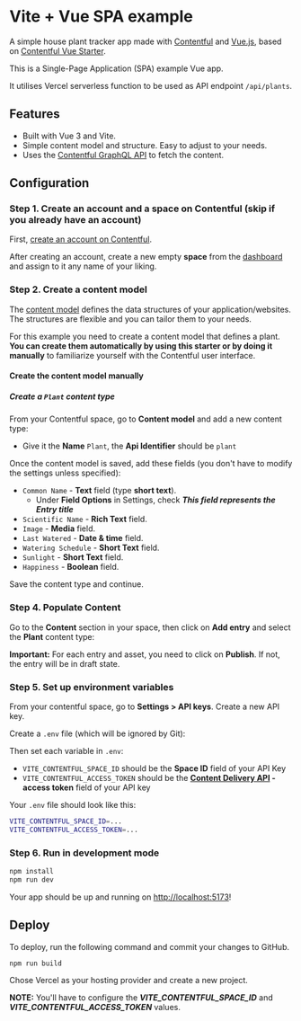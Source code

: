 # Vite + Vue SPA example

A simple house plant tracker app made with [Contentful](https://contentful.com) and [Vue.js](https://vuejs.org/), based on [Contentful Vue Starter](https://github.com/contentful/starter-vue-tracker).

This is a Single-Page Application (SPA) example Vue app.

It utilises Vercel serverless function to be used as API endpoint `/api/plants`.

## Features

- Built with Vue 3 and Vite.
- Simple content model and structure. Easy to adjust to your needs.
- Uses the [Contentful GraphQL API](https://www.contentful.com/developers/docs/references/graphql/) to fetch the content.

## Configuration

### Step 1. Create an account and a space on Contentful (skip if you already have an account)

First, [create an account on Contentful](https://www.contentful.com/sign-up/).

After creating an account, create a new empty **space** from the [dashboard](https://app.contentful.com/) and assign to it any name of your liking.

### Step 2. Create a content model

The [content model](https://www.contentful.com/developers/docs/concepts/data-model/) defines the data structures of your application/websites. The structures are flexible and you can tailor them to your needs.

For this example you need to create a content model that defines a plant. **You can create them automatically by using this starter or by doing it manually** to familiarize yourself with the Contentful user interface.

#### Create the content model manually

##### Create a `Plant` content type

From your Contentful space, go to **Content model** and add a new content type:

- Give it the **Name** `Plant`, the **Api Identifier** should be `plant`

Once the content model is saved, add these fields (you don't have to modify the settings unless specified):

- `Common Name` - **Text** field (type **short text**).
    - Under **Field Options** in Settings, check ***This field represents the Entry title***
- `Scientific Name` - **Rich Text** field.
- `Image` - **Media** field.
- `Last Watered` - **Date & time** field.
- `Watering Schedule` - **Short Text** field.
- `Sunlight` - **Short Text** field.
- `Happiness` - **Boolean** field.

Save the content type and continue.

### Step 4. Populate Content

Go to the **Content** section in your space, then click on **Add entry** and select the **Plant** content type:

**Important:** For each entry and asset, you need to click on **Publish**. If not, the entry will be in draft state.

### Step 5. Set up environment variables

From your contentful space, go to **Settings > API keys**. Create a new API key.

Create a `.env` file (which will be ignored by Git):

Then set each variable in `.env`:

- `VITE_CONTENTFUL_SPACE_ID` should be the **Space ID** field of your API Key
- `VITE_CONTENTFUL_ACCESS_TOKEN` should be the **[Content Delivery API](https://www.contentful.com/developers/docs/references/content-delivery-api/) - access token** field of your API key

Your `.env` file should look like this:

```bash
VITE_CONTENTFUL_SPACE_ID=...
VITE_CONTENTFUL_ACCESS_TOKEN=...
```

### Step 6. Run in development mode

```bash
npm install
npm run dev
```

Your app should be up and running on [http://localhost:5173](http://localhost:5173)!

## Deploy

To deploy, run the following command and commit your changes to GitHub.

```bash
npm run build
```

Chose Vercel as your hosting provider and create a new project.

**NOTE:** You'll have to configure the ***VITE_CONTENTFUL_SPACE_ID*** and ***VITE_CONTENTFUL_ACCESS_TOKEN*** values.
